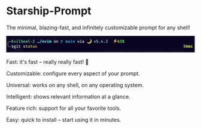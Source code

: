 # Starship-Prompt

The minimal, blazing-fast, and infinitely customizable prompt for any shell!

<img src="Preview.png" alt="Preview" />

Fast: it's fast – really really fast! 🚀

Customizable: configure every aspect of your prompt.

Universal: works on any shell, on any operating system.

Intelligent: shows relevant information at a glance.

Feature rich: support for all your favorite tools.

Easy: quick to install – start using it in minutes.

